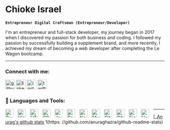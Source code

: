 # Chioke Israel

**`Entrepreneur Digital Craftsman (Entrepreneur/Developer)`**

I'm an entrepreneur and full-stack developer, my journey began in 2017 when I discovered my passion for both business and coding. I followed my passion by successfully building a supplement brand, and more recently, I achieved my dream of becoming a web developer after completing the Le Wagon bootcamp.

---

### Connect with me:
[<img src='https://cdn.jsdelivr.net/npm/simple-icons@3.0.1/icons/github.svg' alt='github' height='30'>](https://github.com/chiokeisrael)  [<img src='https://cdn.jsdelivr.net/npm/simple-icons@3.0.1/icons/linkedin.svg' alt='linkedin' height='30'>](https://www.linkedin.com/in/chiokeisrael//)  [<img src='https://cdn.jsdelivr.net/npm/simple-icons@3.0.1/icons/instagram.svg' alt='instagram' height='30'>](https://www.instagram.com/israelfba/)  [<img src='https://cdn.jsdelivr.net/npm/simple-icons@3.0.1/icons/twitter.svg' alt='twitter' height='30'>](https://twitter.com/Israelzzzzzzz) 

### 🧰 Languages and Tools:
<img align="left" alt="Ruby on Rails" width="26px" src="https://cdn.jsdelivr.net/gh/devicons/devicon/icons/rails/rails-original-wordmark.svg" style="padding-right:10px;" />
<img align="left" alt="Visual Studio Code" width="26px" src="https://cdn.jsdelivr.net/gh/devicons/devicon/icons/vscode/vscode-original.svg" style="padding-right:10px;" />
<img align="left" alt="HTML5" width="26px" src="https://cdn.jsdelivr.net/gh/devicons/devicon/icons/html5/html5-original.svg" style="padding-right:10px;" />
<img align="left" alt="CSS3" width="26px" src="https://cdn.jsdelivr.net/gh/devicons/devicon/icons/css3/css3-original.svg" style="padding-right:10px;" />
<img align="left" alt="JavaScript" width="26px" src="https://cdn.jsdelivr.net/gh/devicons/devicon/icons/javascript/javascript-original.svg" style="padding-right:10px;" />
<img align="left" alt="React" width="26px" src="https://cdn.jsdelivr.net/gh/devicons/devicon/icons/react/react-original.svg" style="padding-right:10px;" />
<img align="left" alt="Node.js" width="26px" src="https://cdn.jsdelivr.net/gh/devicons/devicon/icons/nodejs/nodejs-original.svg" style="padding-right:10px;" />
<img align="left" alt="MySQL" width="26px" src="https://cdn.jsdelivr.net/gh/devicons/devicon/icons/mysql/mysql-original.svg" style="padding-right:10px;" />
<img align="left" alt="Git" width="26px" src="https://cdn.jsdelivr.net/gh/devicons/devicon/icons/git/git-original.svg" style="padding-right:10px;" />
<img align="left" alt="GitHub" width="26px" src="https://cdn.jsdelivr.net/gh/devicons/devicon/icons/github/github-original.svg" style="padding-right:10px;" />
<img align="left" alt="Figma" width="26px" src="https://cdn.jsdelivr.net/gh/devicons/devicon/icons/figma/figma-original.svg" style="padding-right:10px;" />
<img align="left" alt="Heroku" width="26px" src="https://cdn.jsdelivr.net/gh/devicons/devicon/icons/heroku/heroku-original.svg" style="padding-right:10px;" />

---

[_[Anurag's github stats](https://github-readme-stats.vercel.app/api?username=chiokeisrael) 1(https: //github.com/anuraghazra/github-readme-stats)
